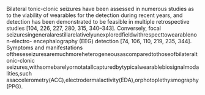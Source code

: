 Bilateral tonic-clonic seizures have been assessed in numerous studies as to the viability of
wearables for the detection during recent years, and detection has been demonstrated to be
feasible in multiple retrospective studies [104, 226, 227, 280, 315, 340–343]. Conversely, focal
seizuresingeneralarestillarelativelyunexploredfieldwithrespecttowearablenon-electro-
encephalography (EEG) detection [74, 106, 110, 219, 235, 344]. Symptoms and manifestations
oftheseseizuresaremuchmoreheterogeneousascomparedtothoseofbilateraltonic-clonic
seizures,withsomebarelyornotatallcapturedbytypicalwearablebiosignalmodalities,such
asaccelerometry(ACC),electrodermalactivity(EDA),orphotoplethysmography(PPG).